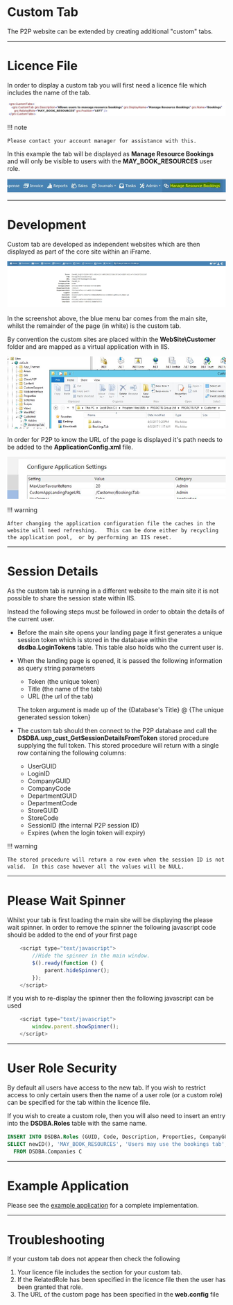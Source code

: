 # Custom Tab

The P2P website can be extended by creating additional "custom" tabs.  

---

# Licence File

In order to display a custom tab you will first need a licence file which includes the name of the tab.  

![alt text](../img/p2p/customtab/licencefile.bmp "Licence File")

!!! note
    
    Please contact your account manager for assistance with this.

In this example the tab will be displayed as  __Manage Resource Bookings__ and will only be visible to users with the __MAY_BOOK_RESOURCES__ user role.

![alt text](../img/p2p/customtab/newtab.JPG "New Tab") 

---

# Development
Custom tab are developed as independent websites which are then displayed as part of the core site within an iFrame.

![alt text](../img/p2p/customtab/iframe.JPG "iFrame")

In the screenshot above,  the blue menu bar comes from the main site,  whilst the remainder of the page (in white) is the custom tab.


By convention the custom sites are placed within the __WebSite\Customer__ folder and are mapped as a virtual application with in IIS.   

![alt text](../img/p2p/customtab/iis.JPG "iis")


In order for P2P to know the URL of the page is displayed it's path needs to be added to the __ApplicationConfig.xml__ file.

![alt text](../img/p2p/customtab/config.JPG "config") 

 
!!! warning

    After changing the application configuration file the caches in the website will need refreshing.   This can be done either by recycling the application pool,  or by performing an IIS reset.

---

# Session Details
As the custom tab is running in a different website to the main site it is not possible to share the session state within IIS.

Instead the following steps must be followed in order to obtain the details of the current user.

+ Before the main site opens your landing page it first generates a unique session token which is stored in the database within the __dsdba.LoginTokens__ table.  This table also holds who the current user is. 

+ When the landing page is opened,  it is passed the following information as query string parameters
    - Token  (the unique token)
    - Title  (the name of the tab)
    - URL    (the url of the tab)

    The token argument is made up of the {Database's Title} @ {The unique generated session token}

+ The custom tab should then connect to the P2P database and call the __DSDBA.usp_cust_GetSessionDetailsFromToken__ stored procedure supplying the full token.  This stored procedure will return with a single row containing the following columns:

    - UserGUID
    - LoginID
    - CompanyGUID
    - CompanyCode
    - DepartmentGUID
    - DepartmentCode
    - StoreGUID
    - StoreCode
    - SessionID  (the internal P2P session ID)
    - Expires  (when the login token will expiry)

!!! warning

    The stored procedure will return a row even when the session ID is not valid.  In this case however all the values will be NULL.

---
# Please Wait Spinner
Whilst your tab is first loading the main site will be displaying the please wait spinner.  In order to remove the spinner the following javascript code should be added to the end of your first page

```javascript
    <script type="text/javascript">
        //Hide the spinner in the main window.
        $().ready(function () {
            parent.hideSpinner();
        });
    </script>
```    

If you wish to re-display the spinner then the following javascript can be used

```javascript
    <script type="text/javascript">
        window.parent.showSpinner();
    </script>
```

---

# User Role Security
By default all users have access to the new tab.  If you wish to restrict access to only certain users then the name of a user role (or a custom role) can be specified for the tab within the licence file.

If you wish to create a custom role,  then you will also need to insert an entry into the __DSDBA.Roles__ table with the same name.

```sql
INSERT INTO DSDBA.Roles (GUID, Code, Description, Properties, CompanyGUID)
SELECT newID(), 'MAY_BOOK_RESOURCES', 'Users may use the bookings tab', '', C.GUID
  FROM DSDBA.Companies C
```  

---

# Example Application
Please see the [example application](https://github.com/proactis-documentation/ExampleApplications/tree/master/P2P/Custom%20Tab) for a complete implementation.

---

# Troubleshooting

If your custom tab does not appear then check the following

1.   Your licence file includes the section for your custom tab.
2.   If the RelatedRole has been specified in the licence file then the user has been granted that role.
3.   The URL of the custom page has been specified in the __web.config__ file



